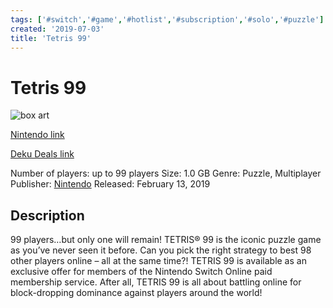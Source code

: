 ```yaml
---
tags: ['#switch','#game','#hotlist','#subscription','#solo','#puzzle']
created: '2019-07-03'
title: 'Tetris 99'
---
```

# Tetris 99

![box art](https://assets.nintendo.com/image/upload/c_pad,f_auto,h_613,q_auto,w_1089/ncom/en_US/games/switch/t/tetris-99-switch/tetris-99-hero-2?v=2021042910)

[Nintendo link](https://www.nintendo.com/games/detail/tetris-99-switch/)

[Deku Deals link](https://www.dekudeals.com/items/tetris-99)

Number of players: up to 99 players
Size: 1.0 GB
Genre: Puzzle, Multiplayer
Publisher: [Nintendo](https://www.dekudeals.com/games?include[collection]=true&filter[publisher]=Nintendo)
Released: February 13, 2019

## Description

99 players…but only one will remain! TETRIS® 99 is the iconic puzzle game as you’ve never seen it before. Can you pick the right strategy to best 98 other players online – all at the same time?!
TETRIS 99 is available as an exclusive offer for members of the Nintendo Switch Online paid membership service. After all, TETRIS 99 is all about battling online for block-dropping dominance against players around the world!

